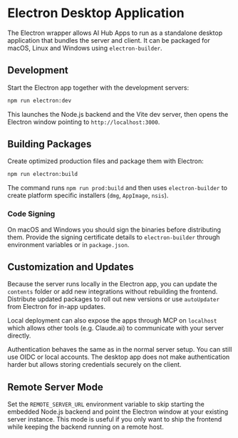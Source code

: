 # Electron Desktop Application

The Electron wrapper allows AI Hub Apps to run as a standalone desktop
application that bundles the server and client. It can be packaged for
macOS, Linux and Windows using `electron-builder`.

## Development

Start the Electron app together with the development servers:

```bash
npm run electron:dev
```

This launches the Node.js backend and the Vite dev server, then opens
the Electron window pointing to `http://localhost:3000`.

## Building Packages

Create optimized production files and package them with Electron:

```bash
npm run electron:build
```

The command runs `npm run prod:build` and then uses `electron-builder`
to create platform specific installers (`dmg`, `AppImage`, `nsis`).

### Code Signing

On macOS and Windows you should sign the binaries before distributing
them. Provide the signing certificate details to `electron-builder`
through environment variables or in `package.json`.

## Customization and Updates

Because the server runs locally in the Electron app, you can update the
`contents` folder or add new integrations without rebuilding the
frontend. Distribute updated packages to roll out new versions or use
`autoUpdater` from Electron for in-app updates.

Local deployment can also expose the apps through MCP on `localhost`
which allows other tools (e.g. Claude.ai) to communicate with your
server directly.

Authentication behaves the same as in the normal server setup. You can
still use OIDC or local accounts. The desktop app does not make
authentication harder but allows storing credentials securely on the
client.

## Remote Server Mode

Set the `REMOTE_SERVER_URL` environment variable to skip starting the
embedded Node.js backend and point the Electron window at your existing
server instance. This mode is useful if you only want to ship the
frontend while keeping the backend running on a remote host.
